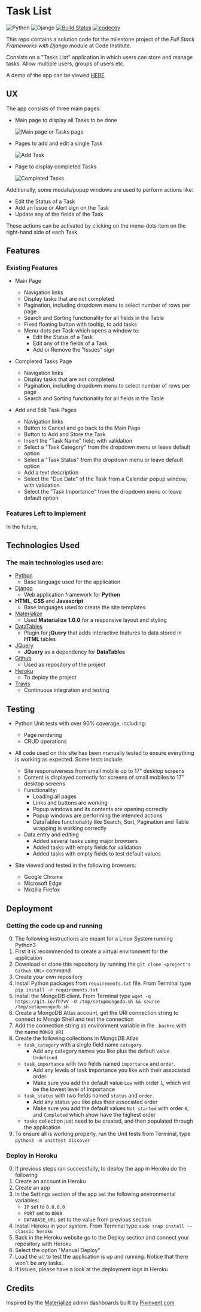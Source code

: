 # Task List

![Python](https://img.shields.io/static/v1?label=python&message=3.7.6&color=blue)
![Django](https://img.shields.io/static/v1?label=django&message=2.2.10&color=092E20)
[![Build Status](https://travis-ci.org/josep-pujol/fsfd-tasking.svg?branch=master)](https://fsfd-tasking.herokuapp.com/)
[![codecov](https://codecov.io/gh/josep-pujol/fsfd-tasking/branch/master/graph/badge.svg)](https://codecov.io/gh/josep-pujol/fsfd-tasking)

This repo contains a solution code for the milestone project of the *Full Stack Frameworks with Django* module at Code Institute.

Consists on a "Tasks List" application in which users can store and manage tasks. Allow multiple users, groups of users etc.

A demo of the app can be viewed [HERE](https://fsfd-tasking.herokuapp.com/)




## UX

The app consists of three main pages: 

- Main page to display all Tasks to be done

    ![Main page or Tasks page](https://github.com/josep-pujol/learning_dcd-task-list/blob/master/wireframes/tasks_mockup.png)

- Pages to add and edit a single Task

    ![Add Task](https://github.com/josep-pujol/learning_dcd-task-list/blob/master/wireframes/add_task_mockup.png)

- Page to display completed Tasks

    ![Completed Tasks](https://github.com/josep-pujol/learning_dcd-task-list/blob/master/wireframes/completed_tasks_mockup.png)


Additionally, some modals/popup windows are used to perform actions like:
- Edit the Status of a Task
- Add an Issue or Alert sign on the Task
- Update any of the fields of the Task

These actions can be activated by clicking on the menu-dots item on the right-hand side of each Task.




## Features

### Existing Features

- Main Page
    - Navigation links
    - Display tasks that are not completed
    - Pagination, including dropdown menu to select number of rows per page
    - Search and Sorting functionality for all fields in the Table
    - Fixed floating button with tooltip, to add tasks
    - Menu-dots per Task which opens a window to:
        - Edit the Status of a Task
        - Edit any of the fields of a Task
        - Add or Remove the "Issues" sign

- Completed Tasks Page
    - Navigation links
    - Display tasks that are not completed
    - Pagination, including dropdown menu to select number of rows per page
    - Search and Sorting functionality for all fields in the Table
    
- Add and Edit Task Pages
    - Navigation links
    - Button to Cancel and go back to the Main Page
    - Button to Add and Store the Task
    - Insert the "Task Name" field; with validation
    - Select a "Task Category" from the dropdown menu or leave default option
    - Select a "Task Status" from the dropdown menu or leave default option
    - Add a text description
    - Select the "Due Date" of the Task from a Calendar popup window; with validation
    - Select the "Task Importance" from the dropdown menu or leave default option 



### Features Left to Implement
In the future, 




## Technologies Used

### The main technologies used are:

- [Python](https://www.python.org/)
    - Base language used for the application
- [Django](https://https://docs.djangoproject.com/en/2.2/)
    - Web application framework for **Python**
- **HTML**, **CSS** and **Javascript**
    - Base languages used to create the site templates
- [Materialize](https://materializecss.com)
    - Used **Materialize 1.0.0** for a responsive layout and styling
- [DataTables](https://datatables.net)
    - Plugin for **jQuery** that adds interactive features to data stored in **HTML** tables
- [JQuery](https://jquery.com)
    - **JQuery** as a dependency for **DataTables**
- [Github](https://github.com)
    - Used as repository of the project 
- [Heroku](https://heroku.com)
    - To deploy the project
- [Travis](https://travis-ci.org/)
    - Continuous integration and testing




## Testing
- Python Unit tests with over 90% coverage, including:
    - Page rendering
    - CRUD operations
   
- All code used on this site has been manually tested to ensure everything is working as expected. Some tests include:
    - Site responsiveness from small mobile up to 17" desktop screens
    - Content is displayed correctly for screens of small mobiles to 17" desktop screens
    - Functionality:
        - Loading all pages
        - Links and buttons are working
        - Popup windows and its contents are opening correctly
        - Popup windows are performing the intended actions
        - DataTables functionality like Search, Sort, Pagination and Table wrapping is working correctly
    - Data entry and editing
        - Added several tasks using major browsers
        - Added tasks with empty fields for validation
        - Added tasks with empty fields to test default values
- Site viewed and tested in the following browsers:
  - Google Chrome
  - Microsoft Edge
  - Mozilla Firefox




## Deployment
 
### Getting the code up and running
0. The following instructions are meant for a Linux System running Python3
1. First it is recommended to create a virtual environment for the application
2. Download or clone this repository by running the ```git clone <project's Github URL>``` command
3. Create your own repository
4. Install Python packages from ```requirements.txt``` file. From Terminal type ```pip install -r requirements.txt```
5. Install the MongoDB client. From Terminal type ```wget -q https://git.io/fh7vV -O /tmp/setupmongodb.sh && source /tmp/setupmongodb.sh```
6. Create a MongoDB Atlas account, get the URI connection string to connect to Mongo Shell and test the connection
7. Add the connection string as environment variable in file ```.bashrc``` with the name ```MONGO_URI```
8. Create the following collections in MongoDB Atlas
    - ```task_category``` with a single field name ```category```. 
        - Add any category names you like plus the default value ```Undefined```
    - ```task_importance``` with two fields named ```importance``` and ```order```. 
        - Add any levels of task importance you like with their associated order 
        - Make sure you add the default value ```Low``` with order ```1```, which will be the lowest level of importance
    - ```task_status``` with two fields named ```status``` and ```order```. 
        - Add any status you like plus their associated order
        - Make sure you add the default values ```Not started``` with order ```0```, and ```Completed``` which show have the highest order
    - ```tasks``` collection just need to be created, and then populated through the application
9. To ensure all is working properly, run the Unit tests from Terminal, type ```python3 -m unittest discover```



### Deploy in Heroku
0. If previous steps ran successfully, to deploy the app in Heroku do the following
1. Create an account in Heroku
2. Create an app
3. In the Settings section of the app set the following environmental variables:
    - ```IP``` set to ```0.0.0.0```
    - ```PORT``` set to ```8080```
    - ```DATABASE_URL``` set to the value from previous section
4. Install Heroku in your system. From Terminal type ```sudo snap install --classic heroku```
4. Back in the Heroku website go to the Deploy section and connect your repository with Heroku
5. Select the option "Manual Deploy"
6. Load the url to test the application is up and running. Notice that there won't be any tasks.
7. If issues, please have a look at the deployment logs in Heroku




## Credits
Inspired by the [Materialize](https://materializecss.com) admin dashboards built by [Pixinvent.com](https://pixinvent.com/materialize-material-design-admin-template/html/ltr/vertical-modern-menu-template/)
